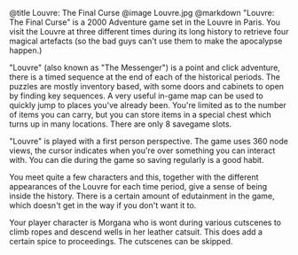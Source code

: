 @title		Louvre: The Final Curse
@image		Louvre.jpg
@markdown
"Louvre: The Final Curse" is a 2000 Adventure game set in the Louvre in Paris. You visit the Louvre at three different times during its long history to retrieve four magical artefacts (so the bad guys can't use them to make the apocalypse happen.)

"Louvre" (also known as "The Messenger") is a point and click adventure, there is a timed sequence at the end of each of the historical periods. The puzzles are mostly inventory based, with some doors and cabinets to open by finding key sequences. A very useful in-game map can be used to quickly jump to places you've already been. You're limited as to the number of items you can carry, but you can store items in a special chest which turns up in many locations. There are only 8 savegame slots.

"Louvre" is played with a first person perspective. The game uses 360 node views, the cursor indicates when you're over something you can interact with. You can die during the game so saving regularly is a good habit.

You meet quite a few characters and this, together with the different appearances of the Louvre for each time period, give a sense of being inside the history. There is a certain amount of edutainment in the game, which doesn't get in the way if you don't want it to.

Your player character is Morgana who is wont during various cutscenes to climb ropes and descend wells in her leather catsuit. This does add a certain spice to proceedings. The cutscenes can be skipped.
